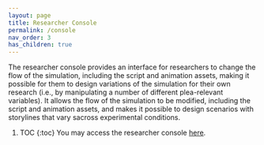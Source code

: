 ```yaml
---
layout: page
title: Researcher Console
permalink: /console
nav_order: 3
has_children: true
---
```


The researcher console provides an interface for researchers to change the flow of the simulation, including the script and animation assets, making it possible for them to design variations of the simulation for their own research (i.e., by manipulating a number of different plea-relevant variables).
It allows the flow of the simulation to be modified, including the script and animation assets,
and makes it possible to design scenarios with storylines that vary sacross experimental conditions.
1. TOC
{:toc}
You may access the researcher console [here](http://researcher.pleajustice.org).
